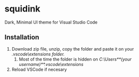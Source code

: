 # squidink
Dark, Minimal UI theme for Visual Studio Code

## Installation

1. Download zip file, unzip, copy the folder and paste it on your _.vscode\extensions folder._
    1. Most of the time the folder is hidden on _C:\Users\**(your username)**\.vscode\extensions_
2. Reload VSCode if necesary
